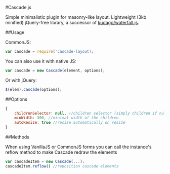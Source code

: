 #Cascade.js

Simple minimalistic plugin for masonry-like layout. Lightweight (3kb minified) jQuery-free library, a successor of [kudago/waterfall.js](https://github.com/kudago/waterfall).

##Usage

CommonJS:

```js
var cascade = require('cascade-layout);
```

You can also use it with native JS:

```js
var cascade = new Cascade(element, options);
```

Or with jQuery:

```js
$(elem).cascade(options);
```

##Options

```js
{
	childrenSelector: null, //children selector (simply children if null)
	minWidth: 300, //minimal width of the children
	autoResize: true //resize automatically on resize
}
```

##Methods

When using VanillaJS or CommonJS forms you can call the instance's reflow method to make Cascade redraw the elements

```js
var cascadeItem = new Cascade(...);
cascadeItem.reflow() //reposition cascade elements

```



